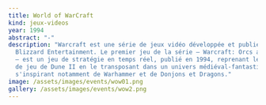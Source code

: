 ```yaml
---
title: World of WarCraft
kind: jeux-videos
year: 1994
abstract: "-"
description: "Warcraft est une série de jeux vidéo développée et publiée par
  Blizzard Entertainment. Le premier jeu de la série — Warcraft: Orcs and Humans
  — est un jeu de stratégie en temps réel, publié en 1994, reprenant le système
  de jeu de Dune II en le transposant dans un univers médiéval-fantastique
  s'inspirant notamment de Warhammer et de Donjons et Dragons."
image: /assets/images/events/wow01.png
gallery: /assets/images/events/wow2.png
---
```

